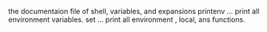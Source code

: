 the documentaion file of shell, variables, and expansions
printenv ... print all environment variables.
set  ... print all environment , local, ans functions.

